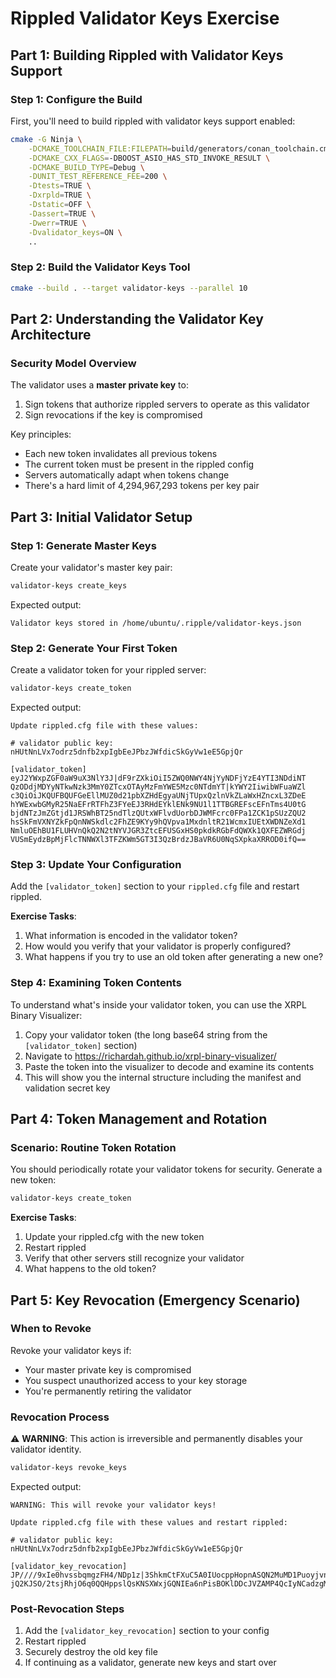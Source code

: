 # Rippled Validator Keys Exercise

## Part 1: Building Rippled with Validator Keys Support

### Step 1: Configure the Build
First, you'll need to build rippled with validator keys support enabled:

```bash
cmake -G Ninja \
    -DCMAKE_TOOLCHAIN_FILE:FILEPATH=build/generators/conan_toolchain.cmake \
    -DCMAKE_CXX_FLAGS=-DBOOST_ASIO_HAS_STD_INVOKE_RESULT \
    -DCMAKE_BUILD_TYPE=Debug \
    -DUNIT_TEST_REFERENCE_FEE=200 \
    -Dtests=TRUE \
    -Dxrpld=TRUE \
    -Dstatic=OFF \
    -Dassert=TRUE \
    -Dwerr=TRUE \
    -Dvalidator_keys=ON \
    ..
```

### Step 2: Build the Validator Keys Tool
```bash
cmake --build . --target validator-keys --parallel 10
```

## Part 2: Understanding the Validator Key Architecture

### Security Model Overview
The validator uses a **master private key** to:
1. Sign tokens that authorize rippled servers to operate as this validator
2. Sign revocations if the key is compromised

Key principles:
- Each new token invalidates all previous tokens
- The current token must be present in the rippled config
- Servers automatically adapt when tokens change
- There's a hard limit of 4,294,967,293 tokens per key pair

## Part 3: Initial Validator Setup

### Step 1: Generate Master Keys
Create your validator's master key pair:

```bash
validator-keys create_keys
```

Expected output:
```
Validator keys stored in /home/ubuntu/.ripple/validator-keys.json
```

### Step 2: Generate Your First Token
Create a validator token for your rippled server:

```bash
validator-keys create_token
```

Expected output:
```
Update rippled.cfg file with these values:

# validator public key: nHUtNnLVx7odrz5dnfb2xpIgbEeJPbzJWfdicSkGyVw1eE5GpjQr

[validator_token]
eyJ2YWxpZGF0aW9uX3NlY3J|dF9rZXkiOiI5ZWQ0NWY4NjYyNDFjYzE4YTI3NDdiNT
QzODdjMDYyNTkwNzk3MmY0ZTcxOTAyMzFmYWE5Mzc0NTdmYT|kYWY2IiwibWFuaWZl
c3QiOiJKQUFBQUFGeEllMUZ0d21pbXZHdEgyaUNjTUpxQzlnVkZLaWxHZncxL3ZDeE
hYWExwbGMyR25NaEFrRTFhZ3FYeEJ3RHdEYklENk9NU1l1TTBGREFscEFnTms4U0tG
bjdNTzJmZGtjd1JRSWhBT25ndTlzQUtxWFlvdUorbDJWMFcrc0FPa1ZCK1pSUzZQU2
hsSkFmVXNYZkFpQnNWSkdlc2FhZE9KYy9hQVpva1MxdnltR21WcmxIUEtXWDNZeXd1
NmluOEhBU1FLUHVnQkQ2N2tNYVJGR3ZtcEFUSGxHS0pkdkRGbFdQWXk1QXFEZWRGdj
VUSmEydzBpMjFlcTNNWXl3TFZKWm5GT3I3QzBrdzJBaVR6U0NqSXpkaXRROD0ifQ==
```

### Step 3: Update Your Configuration
Add the `[validator_token]` section to your `rippled.cfg` file and restart rippled.

**Exercise Tasks**:
1. What information is encoded in the validator token?
2. How would you verify that your validator is properly configured?
3. What happens if you try to use an old token after generating a new one?

### Step 4: Examining Token Contents
To understand what's inside your validator token, you can use the XRPL Binary Visualizer:

1. Copy your validator token (the long base64 string from the `[validator_token]` section)
2. Navigate to https://richardah.github.io/xrpl-binary-visualizer/
3. Paste the token into the visualizer to decode and examine its contents
4. This will show you the internal structure including the manifest and validation secret key

## Part 4: Token Management and Rotation

### Scenario: Routine Token Rotation
You should periodically rotate your validator tokens for security. Generate a new token:

```bash
validator-keys create_token
```

**Exercise Tasks**:
1. Update your rippled.cfg with the new token
2. Restart rippled
3. Verify that other servers still recognize your validator
4. What happens to the old token?

## Part 5: Key Revocation (Emergency Scenario)

### When to Revoke
Revoke your validator keys if:
- Your master private key is compromised
- You suspect unauthorized access to your key storage
- You're permanently retiring the validator

### Revocation Process
⚠️ **WARNING**: This action is irreversible and permanently disables your validator identity.

```bash
validator-keys revoke_keys
```

Expected output:
```
WARNING: This will revoke your validator keys!

Update rippled.cfg file with these values and restart rippled:

# validator public key: nHUtNnLVx7odrz5dnfb2xpIgbEeJPbzJWfdicSkGyVw1eE5GpjQr

[validator_key_revocation]
JP////9xIe0hvssbqmgzFH4/NDp1z|3ShkmCtFXuC5A0IUocppHopnASQN2MuMD1Puoyjvnr
jQ2KJSO/2tsjRhjO6q0QQHppslQsKNSXWxjGQNIEa6nPisBOKlDDcJVZAMP4QcIyNCadzgM=
```

### Post-Revocation Steps
1. Add the `[validator_key_revocation]` section to your config
2. Restart rippled
3. Securely destroy the old key file
4. If continuing as a validator, generate new keys and start over